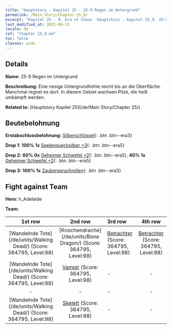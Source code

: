 ```yaml
---
title: "Hauptstory - Kapitel 25 - 25-9 Regen im Untergrund"
permalink: /Main Story/Chapter 25_9/
excerpt: "Kapitel 25 - 9. Era of Chaos  Hauptstory - Kapitel 25_9. 25-9 Regen im Untergrund"
last_modified_at: 2021-06-15
locale: de
ref: "Chapter 25_9.md"
toc: false
classes: wide
---
```


## Details

 **Name:** 25-9 Regen im Untergrund

 **Beschreibung:** Eine riesige Untergrundhöhle reicht bis an die Oberfläche. Manchmal regnet es dort. In diesem Gebiet wachsen Pilze, die heiß umkämpft werden.

 **Related to:** [Hauptstory Kapitel 25](/de/Main Story/Chapter 25/)

## Beutebelohnung

 **Erstabschlussbelohnung:** [Silberschlüssel](/ItemsDE/con_693/){: .btn .btn--era3}

 **Drop 1:** **100% 1x** [Seelenquecksilber +3](/ItemsDE/mat_84/){: .btn .btn--era5}

 **Drop 2:** **60% 0x** [Geheimer Schwefel +2](/ItemsDE/mat_78/){: .btn .btn--era5}, **40% 1x** [Geheimer Schwefel +2](/ItemsDE/mat_78/){: .btn .btn--era5}

 **Drop 3:** **100% 1x** [Zauberspruchrollen](/ItemsDE/con_694/){: .btn .btn--era3}


## Fight against Team
 **Hero:** h_Adelaide

 **Team:**


  | 1st row | 2nd row | 3rd row | 4th row |
  |:----:|:----:|:----|:----:|
  | [Wandelnde Tote](/de/units/Walking Dead/) (Score: 364795, Level:98)  | [Knochendrache](/de/units/Bone Dragon/) (Score: 364795, Level:98)  | [Betrachter](/de/units/Beholder/) (Score: 364795, Level:98)  | [Betrachter](/de/units/Beholder/) (Score: 364795, Level:98)  |
  | [Wandelnde Tote](/de/units/Walking Dead/) (Score: 364795, Level:98)  | [Vampir](/de/units/Vampire/) (Score: 364795, Level:98)  | - | - |
  | - | - | - | - |
  | [Wandelnde Tote](/de/units/Walking Dead/) (Score: 364795, Level:98)  | [Skelett](/de/units/Skeleton/) (Score: 364795, Level:98)  | - | - |


